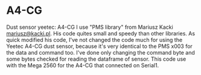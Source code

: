 # A4-CG
Dust sensor yeetec: A4-CG
   I use "PMS library" from Mariusz Kacki <mariusz@kacki.pl>. His code quites small and speedy than  other libraries. 
As quick modified his code, I've not changed the code much for using the Yeetec A4-CG dust sensor, 
because it's very identical to the PMS x003 for the data and command too. I've done only changing the command byte and some bytes checked 
for reading the dataframe of sensor.
This code use with the Mega 2560 for the A4-CG that connected on Serial1.
